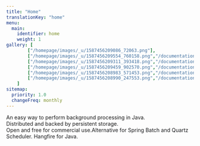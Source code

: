 ```yaml
---
title: "Home"
translationKey: "home"
menu: 
  main: 
    identifier: home
    weight: 1
gallery: [
        ["/homepage/images/_u/1587456209086_72063.png"],
        ["/homepage/images/_u/1587456209554_760158.png","/documentation/dashboard/", "An overview of all jobs"], 
        ["/homepage/images/_u/1587456209311_393418.png","/documentation/dashboard/", "A succeeded job"], 
        ["/homepage/images/_u/1587456209459_902570.png","/documentation/dashboard/", "A failed job"], 
        ["/homepage/images/_u/1587456208983_571453.png","/documentation/dashboard/", "Recurring jobs overview"], 
        ["/homepage/images/_u/1587456208990_247553.png","/documentation/dashboard/", "Background job servers overview"], 
    ]
sitemap:
  priority: 1.0
  changeFreq: monthly
---
```

An easy way to perform background processing in Java.  
Distributed and backed by persistent storage.  
Open and free for commercial use.<span style="color:#1a1b1d">Alternative for Spring Batch and Quartz Scheduler. Hangfire for Java.</span>